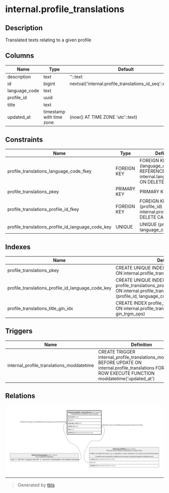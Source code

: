 # internal.profile_translations

## Description

Translated texts relating to a given profile

## Columns

| Name | Type | Default | Nullable | Children | Parents | Comment |
| ---- | ---- | ------- | -------- | -------- | ------- | ------- |
| description | text | ''::text | false |  |  |  |
| id | bigint | nextval('internal.profile_translations_id_seq'::regclass) | false |  |  |  |
| language_code | text |  | false |  | [internal.languages](internal.languages.md) |  |
| profile_id | uuid |  | false |  | [internal.profiles](internal.profiles.md) |  |
| title | text |  | false |  |  |  |
| updated_at | timestamp with time zone | (now() AT TIME ZONE 'utc'::text) | false |  |  |  |

## Constraints

| Name | Type | Definition |
| ---- | ---- | ---------- |
| profile_translations_language_code_fkey | FOREIGN KEY | FOREIGN KEY (language_code) REFERENCES internal.languages(code) ON DELETE RESTRICT |
| profile_translations_pkey | PRIMARY KEY | PRIMARY KEY (id) |
| profile_translations_profile_id_fkey | FOREIGN KEY | FOREIGN KEY (profile_id) REFERENCES internal.profiles(id) ON DELETE CASCADE |
| profile_translations_profile_id_language_code_key | UNIQUE | UNIQUE (profile_id, language_code) |

## Indexes

| Name | Definition |
| ---- | ---------- |
| profile_translations_pkey | CREATE UNIQUE INDEX profile_translations_pkey ON internal.profile_translations USING btree (id) |
| profile_translations_profile_id_language_code_key | CREATE UNIQUE INDEX profile_translations_profile_id_language_code_key ON internal.profile_translations USING btree (profile_id, language_code) |
| profile_translations_title_gin_idx | CREATE INDEX profile_translations_title_gin_idx ON internal.profile_translations USING gin (title gin_trgm_ops) |

## Triggers

| Name | Definition |
| ---- | ---------- |
| internal_profile_translations_moddatetime | CREATE TRIGGER internal_profile_translations_moddatetime BEFORE UPDATE ON internal.profile_translations FOR EACH ROW EXECUTE FUNCTION moddatetime('updated_at') |

## Relations

![er](internal.profile_translations.png)

---

> Generated by [tbls](https://github.com/k1LoW/tbls)
